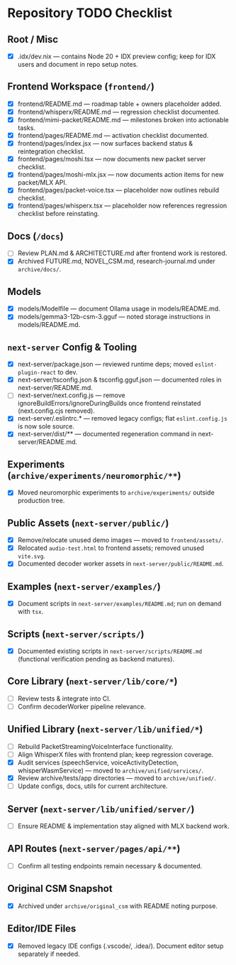 # Repository TODO Checklist

## Root / Misc
- [x] .idx/dev.nix — contains Node 20 + IDX preview config; keep for IDX users and document in repo setup notes.

## Frontend Workspace (`frontend/`)
- [x] frontend/README.md — roadmap table + owners placeholder added.
- [x] frontend/whisperx/README.md — regression checklist documented.
- [x] frontend/mimi-packet/README.md — milestones broken into actionable tasks.
- [x] frontend/pages/README.md — activation checklist documented.
- [x] frontend/pages/index.jsx — now surfaces backend status & reintegration checklist.
- [x] frontend/pages/moshi.tsx — now documents new packet server checklist.
- [x] frontend/pages/moshi-mlx.jsx — now documents action items for new packet/MLX API.
- [x] frontend/pages/packet-voice.tsx — placeholder now outlines rebuild checklist.
- [x] frontend/pages/whisperx.tsx — placeholder now references regression checklist before reinstating.

## Docs (`/docs`)
- [ ] Review PLAN.md & ARCHITECTURE.md after frontend work is restored.
- [x] Archived FUTURE.md, NOVEL_CSM.md, research-journal.md under `archive/docs/`.

## Models
- [x] models/Modelfile — document Ollama usage in models/README.md.
- [x] models/gemma3-12b-csm-3.gguf — noted storage instructions in models/README.md.

## `next-server` Config & Tooling
- [x] next-server/package.json — reviewed runtime deps; moved `eslint-plugin-react` to dev.
- [x] next-server/tsconfig.json & tsconfig.gguf.json — documented roles in next-server/README.md.
- [ ] next-server/next.config.js — remove ignoreBuildErrors/ignoreDuringBuilds once frontend reinstated (next.config.cjs removed).
- [x] next-server/.eslintrc.* — removed legacy configs; flat `eslint.config.js` is now sole source.
- [x] next-server/dist/** — documented regeneration command in next-server/README.md.

## Experiments (`archive/experiments/neuromorphic/**`)
- [x] Moved neuromorphic experiments to `archive/experiments/` outside production tree.

## Public Assets (`next-server/public/`)
- [x] Remove/relocate unused demo images — moved to `frontend/assets/`.
- [x] Relocated `audio-test.html` to frontend assets; removed unused `vite.svg`.
- [x] Documented decoder worker assets in `next-server/public/README.md`.

## Examples (`next-server/examples/`)
- [x] Document scripts in `next-server/examples/README.md`; run on demand with `tsx`.

## Scripts (`next-server/scripts/`)
- [x] Documented existing scripts in `next-server/scripts/README.md` (functional verification pending as backend matures).

## Core Library (`next-server/lib/core/*`)
- [ ] Review tests & integrate into CI.
- [ ] Confirm decoderWorker pipeline relevance.

## Unified Library (`next-server/lib/unified/*`)
- [ ] Rebuild PacketStreamingVoiceInterface functionality.
- [ ] Align WhisperX files with frontend plan; keep regression coverage.
- [x] Audit services (speechService, voiceActivityDetection, whisperWasmService) — moved to `archive/unified/services/`.
- [x] Review archive/tests/app directories — moved to `archive/unified/`.
- [ ] Update configs, docs, utils for current architecture.

## Server (`next-server/lib/unified/server/`)
- [ ] Ensure README & implementation stay aligned with MLX backend work.

## API Routes (`next-server/pages/api/**`)
- [ ] Confirm all testing endpoints remain necessary & documented.

## Original CSM Snapshot
- [x] Archived under `archive/original_csm` with README noting purpose.

## Editor/IDE Files
- [x] Removed legacy IDE configs (.vscode/, .idea/). Document editor setup separately if needed.
